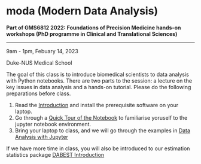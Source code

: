 moda (Modern Data Analysis)
================

<!-- WARNING: THIS FILE WAS AUTOGENERATED! DO NOT EDIT! -->

**Part of GMS6812 2022: Foundations of Precision Medicine hands-on
workshops (PhD programme in Clinical and Translational Sciences)**

------------------------------------------------------------------------

9am - 1pm, Febuary 14, 2023

Duke-NUS Medical School

The goal of this class is to introduce biomedical scientists to data
analysis with Python notebooks. There are two parts to the session: a
lecture on the key issues in data analysis and a hands-on tutorial.
Please do the following preparations before class.

1.  Read the
    [Introduction](https://github.com/sangyu/moda/blob/main/nbs/01_Introduction.ipynb)
    and install the prerequisite software on your laptop.
2.  Go through a [Quick Tour of the
    Notebook](https://github.com/sangyu/moda/blob/main/nbs/02_Quick_tour_of_the_Notebook.ipynb)
    to familiarise yoruself to the jupyter notebook environment.
3.  Bring your laptop to class, and we will go through the examples in
    [Data Analysis with
    Jupyter](http://localhost:8890/notebooks/nbs/03_Data_Analysis_with_Jupyter.ipynb)

If we have more time in class, you will also be introduced to our
estimation statistics package [DABEST
Introduction](https://github.com/sangyu/moda/blob/main/nbs/04_Dabest_introduction.ipynb)

